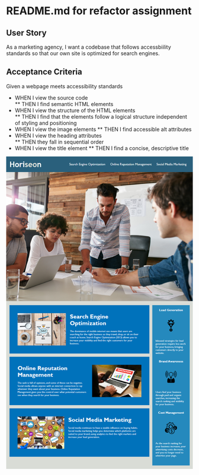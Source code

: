 # README.md for refactor assignment


## User Story  
As a marketing agency, I want a codebase that follows accessbiility standards so that our own site is optimized for search engines. 

## Acceptance Criteria  
Given a webpage meets accessibility standards

* WHEN I view the source code  
** THEN I find semantic HTML elements
* WHEN I view the structure of the HTML elements  
** THEN I find that the elements follow a logical structure independent of styling and positioning  
* WHEN I view the image elements
** THEN I find accessible alt attributes  
* WHEN I view the heading attributes  
** THEN they fall in sequential order 
* WHEN I view the title element
** THEN I find a concise, descriptive title  


![Demo image to follow](./Develop/assets/images/demo-image.png)
